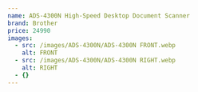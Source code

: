 ```yaml
---
name: ADS-4300N High-Speed Desktop Document Scanner
brand: Brother
price: 24990
images:
  - src: /images/ADS-4300N/ADS-4300N FRONT.webp
    alt: FRONT
  - src: /images/ADS-4300N/ADS-4300N RIGHT.webp
    alt: RIGHT
  - {}
---
```



